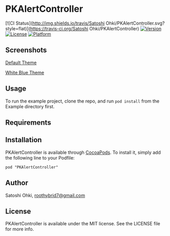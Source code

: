 # PKAlertController

[![CI Status](http://img.shields.io/travis/Satoshi Ohki/PKAlertController.svg?style=flat)](https://travis-ci.org/Satoshi Ohki/PKAlertController)
[![Version](https://img.shields.io/cocoapods/v/PKAlertController.svg?style=flat)](http://cocoadocs.org/docsets/PKAlertController)
[![License](https://img.shields.io/cocoapods/l/PKAlertController.svg?style=flat)](http://cocoadocs.org/docsets/PKAlertController)
[![Platform](https://img.shields.io/cocoapods/p/PKAlertController.svg?style=flat)](http://cocoadocs.org/docsets/PKAlertController)

## Screenshots

[Default Theme](screenshotdefault.gif)

[White Blue Theme](creenshotwhiteblue.gif)

## Usage

To run the example project, clone the repo, and run `pod install` from the Example directory first.

## Requirements

## Installation

PKAlertController is available through [CocoaPods](http://cocoapods.org). To install
it, simply add the following line to your Podfile:

    pod "PKAlertController"

## Author

Satoshi Ohki, roothybrid7@gmail.com

## License

PKAlertController is available under the MIT license. See the LICENSE file for more info.

